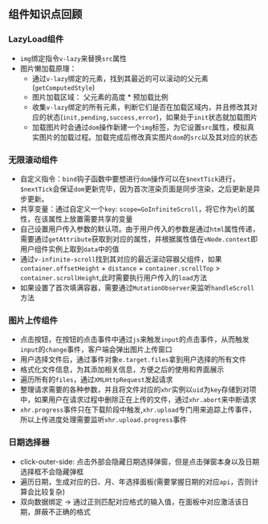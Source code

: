 ## 组件知识点回顾
### LazyLoad组件
* `img`绑定指令`v-lazy`来替换`src`属性
* 图片懒加载原理：
  * 通过`v-lazy`绑定的元素，找到其最近的可以滚动的父元素(`getComputedStyle`)
  * 图片加载区域： 父元素的高度 * 预加载比例
  * 收集`v-lazy`绑定的所有元素，判断它们是否在加载区域内，并且修改其对应的状态(`init,pending,success,error`)，如果处于`init`状态就加载图片
  * 加载图片时会通过`dom`操作新建一个`img`标签，为它设置`src`属性，模拟真实图片的加载过程。加载完成后修改真实图片`dom`的`src`以及其对应的状态

### 无限滚动组件
* 自定义指令：`bind`钩子函数中要想进行`dom`操作可以在`$nextTick`进行，`$nextTick`会保证`dom`更新完毕，因为首次渲染页面是同步渲染，之后更新是异步更新。
* 共享变量：通过自定义一个`key`: `scope=GoInfiniteScroll`，将它作为`el`的属性，在该属性上放置需要共享的变量
* 自己设置用户传入参数的默认项。由于用户传入的参数是通过`html`属性传递，需要通过`getAttribute`获取到对应的属性，并根据属性值在`vNode.context`即用户组件实例上取到`data`中的值
* 通过`v-infinite-scroll`找到其对应的最近滚动容器父组件，如果`container.offsetHeight` + `distance` + `container.scrollTop` > `container.scrollHeight`,此时需要执行用户传入的`load`方法
* 如果设置了首次填满容器，需要通过`MutationObserver`来监听`handleScroll`方法


### 图片上传组件
* 点击按钮，在按钮的点击事件中通过`js`来触发`input`的点击事件，从而触发`input`的`change`事件，客户端会弹出图片上传窗口
* 用户选择文件后，通过事件对象`e.target.files`拿到用户选择的所有文件
* 格式化文件信息，为其添加相关信息，方便之后的使用和界面展示
* 遍历所有的`files`，通过`XMLHttpRequest`发起请求
* 整理请求需要的各种参数，并且将文件对应的`xhr`实例以`uid`为`key`存储到对项中，如果用户在请求过程中删除正在上传的文件，通过`xhr.abort`来中断请求
* `xhr.progress`事件只在下载阶段中触发,`xhr.upload`专门用来追踪上传事件，所以上传进度处理需要监听`xhr.upload.progress`事件

### 日期选择器
* click-outer-side: 点击外部会隐藏日期选择弹窗，但是点击弹窗本身以及日期选择框不会隐藏弹框
* 遍历日期，生成对应的日、月、年选择面板(需要掌握日期的对应`api`，否则计算会比较复杂)
* 双向数据绑定 -> 通过正则匹配对应格式的输入值，在面板中对应激活该日期，屏蔽不正确的格式 
